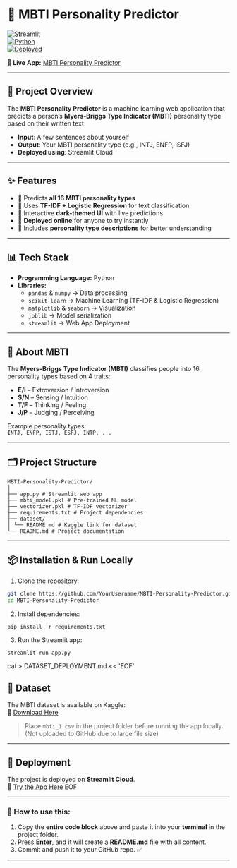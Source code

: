 # 🌌 MBTI Personality Predictor  

[![Streamlit](https://img.shields.io/badge/Framework-Streamlit-FF4B4B?style=for-the-badge&logo=streamlit)](https://streamlit.io/)  
[![Python](https://img.shields.io/badge/Python-3.9+-3776AB?style=for-the-badge&logo=python)](https://www.python.org/)  
[![Deployed](https://img.shields.io/badge/Status-Deployed-success?style=for-the-badge&logo=vercel)](https://mbti-personality-predictor-ksknslfegj4nzk6yikrqc8.streamlit.app/)

**🔗 Live App:** [MBTI Personality Predictor](https://mbti-personality-predictor-ksknslfegj4nzk6yikrqc8.streamlit.app/)  

---

## 📌 Project Overview
The **MBTI Personality Predictor** is a machine learning web application that predicts a person’s **Myers-Briggs Type Indicator (MBTI)** personality type based on their written text

- **Input**: A few sentences about yourself  
- **Output**: Your MBTI personality type (e.g., INTJ, ENFP, ISFJ)  
- **Deployed using**: Streamlit Cloud  

---

## ✨ Features
- 🔹 Predicts **all 16 MBTI personality types**  
- 🔹 Uses **TF-IDF + Logistic Regression** for text classification  
- 🔹 Interactive **dark-themed UI** with live predictions  
- 🔹 **Deployed online** for anyone to try instantly  
- 🔹 Includes **personality type descriptions** for better understanding  

---

## 📊 Tech Stack
- **Programming Language:** Python  
- **Libraries:**  
  - `pandas` & `numpy` → Data processing  
  - `scikit-learn` → Machine Learning (TF-IDF & Logistic Regression)  
  - `matplotlib` & `seaborn` → Visualization  
  - `joblib` → Model serialization  
  - `streamlit` → Web App Deployment  

---

## 🧠 About MBTI
The **Myers-Briggs Type Indicator (MBTI)** classifies people into 16 personality types based on 4 traits:  

- **E/I** – Extroversion / Introversion  
- **S/N** – Sensing / Intuition  
- **T/F** – Thinking / Feeling  
- **J/P** – Judging / Perceiving  

Example personality types:  
`INTJ, ENFP, ISTJ, ESFJ, INTP, ...`  

---

## 🗂️ Project Structure
```
MBTI-Personality-Predictor/
│
├── app.py # Streamlit web app
├── mbti_model.pkl # Pre-trained ML model
├── vectorizer.pkl # TF-IDF vectorizer
├── requirements.txt # Project dependencies
├── dataset/
│ └── README.md # Kaggle link for dataset
└── README.md # Project documentation
```


---

## 📦 Installation & Run Locally
1. Clone the repository:
```bash
git clone https://github.com/YourUsername/MBTI-Personality-Predictor.git
cd MBTI-Personality-Predictor
```

2. Install dependencies:
```
pip install -r requirements.txt
```
3. Run the Streamlit app:
```
streamlit run app.py
```

cat > DATASET_DEPLOYMENT.md << 'EOF'
## 📂 Dataset
The MBTI dataset is available on Kaggle:  
🔗 [Download Here](https://www.kaggle.com/datasets/datasnaek/mbti-type)

> Place `mbti_1.csv` in the project folder before running the app locally.  
> (Not uploaded to GitHub due to large file size)

---

## 🚀 Deployment
The project is deployed on **Streamlit Cloud**.  
🔗 [Try the App Here](https://mbti-personality-predictor-ksknslfegj4nzk6yikrqc8.streamlit.app/)
EOF


---

### 🔹 How to use this:

1. Copy the **entire code block** above and paste it into your **terminal** in the project folder.  
2. Press **Enter**, and it will create a **README.md** file with all content.  
3. Commit and push it to your GitHub repo. ✅  

---


